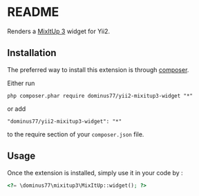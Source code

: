 README
======
Renders a [MixItUp 3](https://github.com/patrickkunka/mixitup/) widget for Yii2.

Installation
------------

The preferred way to install this extension is through [composer](http://getcomposer.org/download/).

Either run

```
php composer.phar require dominus77/yii2-mixitup3-widget "*"
```

or add

```
"dominus77/yii2-mixitup3-widget": "*"
```

to the require section of your `composer.json` file.


Usage
-----

Once the extension is installed, simply use it in your code by  :

```php
<?= \dominus77\mixitup3\MixItUp::widget(); ?>
```